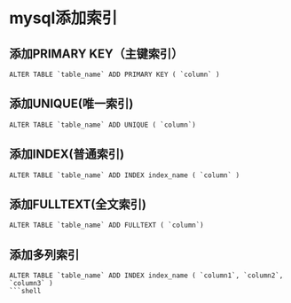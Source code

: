 # mysql添加索引

## 添加PRIMARY KEY（主键索引）
```shell
ALTER TABLE `table_name` ADD PRIMARY KEY ( `column` ) 
```

## 添加UNIQUE(唯一索引) 
```shell
ALTER TABLE `table_name` ADD UNIQUE ( `column`) 
```

## 添加INDEX(普通索引)
```shell
ALTER TABLE `table_name` ADD INDEX index_name ( `column` ) 
```

## 添加FULLTEXT(全文索引) 
```
ALTER TABLE `table_name` ADD FULLTEXT ( `column`) 
```

## 添加多列索引
```shell
ALTER TABLE `table_name` ADD INDEX index_name ( `column1`, `column2`, `column3` )
```shell